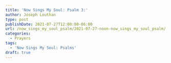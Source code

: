 ```yaml
---
title: 'Now Sings My Soul: Psalm 3:'
author: Joseph Louthan
type: post
publishDate: 2021-07-27T12:00:00-06:00
url: /now_sings_my_soul_psalm/2021-07-27-noon-now_sings_my_soul_psalm/
categories:
  - Prayers
tags:
  - 'Now Sings My Soul: Psalms'
draft: true
---
```

<pre>
<div style="font-variant: small-caps;">

</div>

</pre>
